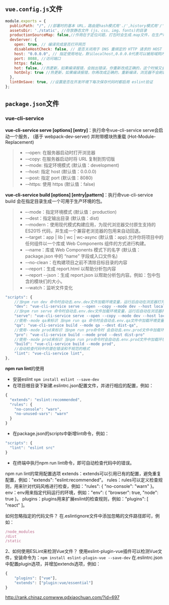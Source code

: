 ## `vue.config.js`文件
```js
module.exports = {
  publicPath: "/", //部署时的基本 URL，路由是hash模式用'./',history模式用'/'
  assetsDir: './static', //存放静态文件 (js、css、img、fonts)的目录
  productionSourceMap: false,//作用在于定位问题，打包时会生成.map文件，在生产环境就可以在浏览器查看到输出的信息具体是在哪一行，但相应的包的体积也会变大，将其设置为false则不生成.map文件
  devServer: {
    open: true, // 编译完成是否打开网页
    disableHostCheck: false, // 是否关闭用于 DNS 重绑定的 HTTP 请求的 HOST 检查。
    host: "0.0.0.0", // 指定使用地址，默认localhost,0.0.0.0代表可以被局域网内访问
    port: 8088, //访问端口
    https: false,
    hot: false, //热更新，如果编译报错，会抛出错误，你重新改成正确的，这个时候又会触发重新编译，整个浏览器会重新刷新
    hotOnly: true //热更新，如果编译报错，你再改成正确的，重新编译，浏览器不会刷新
  },
  lintOnSave: true, //设置是否在开发环境下每次保存代码时都启用 eslint验证
};
```

## `package.json`文件
### vue-cli-service
**vue-cli-service serve [options] [entry]**：执行命令vue-cli-service serve会启动一个服务， (基于 webpack-dev-server) 并附带模块热重载 (Hot-Module-Replacement)
> - -–open: 在服务器启动时打开浏览器
> - -–copy: 在服务器启动时将 URL 复制到剪切版
> - -–mode: 指定环境模式 (默认值：development)
> - -–host: 指定 host (默认值：0.0.0.0)
> - -–post: 指定 port (默认值：8080)
> - -–https: 使用 https (默认值：false)

**vue-cli-service build [options] [entry|pattern]**：执行命vue-cli-service build 会在指定目录生成一个可用于生产环境的包。
> - –-mode：指定环境模式 (默认值：production)
> - -–dest：指定输出目录 (默认值：dist)
> - -–modern：使用现代模式构建应用，为现代浏览器交付原生支持的 ES2015 代码，并生成一个兼容老浏览器的包用来自动回退。
> - -–target：app | lib | wc | wc-async (默认值：app).允许你将项目中的任何组件以一个库或 Web Components 组件的方式进行构建。
> - -–name：库或 Web Components 模式下的名字 (默认值：package.json 中的 “name” 字段或入口文件名)
> - -–no-clean：在构建项目之前不清除目标目录的内容
> - -–report：生成 report.html 以帮助分析包内容
> - -–report --json：生成 report.json 以帮助分析包内容。例如：包中包含的模块们的大小。
> - -–watch：监听文件变化

```js
"scripts": {
    //当npm run dev 命令时自动去.env.dev文件加载环境变量，运行后自动在浏览器打开，地址http://localhost:8080，--copy指令复制地址
    "dev": "vue-cli-service serve --open --copy --mode dev --host localhost --post 8080",
    //当npm run serve 命令时自动去.env.dev文件加载环境变量，运行后自动在浏览器打开，地址http://localhost:8080，--copy指令复制地址
    "serve": "vue-cli-service serve --open --copy --mode dev --host localhost --post 8080",
    //使用--mode qa来标识 当npm run qa 命令时会自动去.env.qa文件中加载环境变量，运行后将打包文件输出到dist-qa目录
    "qa": "vue-cli-service build --mode qa --dest dist-qa",
    //使用--mode prod来标识 当npm run pro命令时 会自动去.env.prod文件中加载环境变量，运行后将打包文件输出到 dist-pro目录
    "pro": "vue-cli-service build --mode prod --dest dist-pro"
    //使用--mode prod来标识 当npm run pro命令时会自动去.env.prod文件中加载环境变量，运行后将打包文件输出到默认目录dist
    "build": "vue-cli-service build --mode prod",
    //自动检查代码中的潜在错误和不规范的格式
    "lint": "vue-cli-service lint",
},
```
**npm run lint**的使用
- 安装eslint `npm install eslint --save-dev`
- 在项目根目录下新建.eslintrc.json配置文件，并进行相应的配置，例如：
```js
{
  "extends": "eslint:recommended",
  "rules": {
    "no-console": "warn",
    "no-unused-vars": "warn"
  }
}
```
- 在package.json的scripts中新增lint命令，例如：
```js
"scripts": {
  "lint": "eslint src"
}
```
- 在终端中执行npm run lint命令，即可自动检查代码中的错误。

npm run lint的常用配置选项
extends：extends可以引用已有的配置，避免重复配置，例如："extends": "eslint:recommended"。
rules：rules可以定义检查规则，用来针对代码风格进行检查，例如："rules": { "no-console": "warn" }。
env：env用来指定代码运行的环境，例如："env": { "browser": true, "node": true }。
plugins：plugins用来扩展eslint的检查规则，例如："plugins": [ "react" ]。

如何忽略指定的代码文件？
在.eslintignore文件中添加忽略的文件路径即可，例如：
```js
/node_modules
/dist
/static
```
2、如何使用ESLint来检测Vue文件？
使用eslint-plugin-vue插件可以检测Vue文件，安装命令为：`npm install eslint-plugin-vue --save-dev`
在.eslintrc.json中配置plugin选项，并增加extends选项，例如：
```js
{
    "plugins": ["vue"],
    "extends": ["plugin:vue/essential"]
}
```

http://rank.chinaz.comwww.qdxiaochuan.com/?id=697